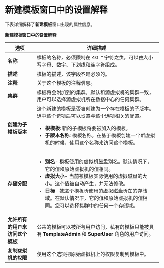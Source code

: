 # 新建模板窗口中的设置解释

下表详细解释了**新建模板**窗口出现的属性信息。

**新建模板窗口中的设置解释**

|选项|详细描述|
|----|--------|
|**名称**|模板的名称，必须限制在 40 个字符之类，可以由大小写字母、数字、下划线和连字符组成。|
|**描述**|模板的描述，该字段不是必须的。|
|**注释**|关于这个模板的注释信息。|
|**集群**|模板将会附加到的集群。默认和源虚拟机的集群一致，用户可以选择源虚拟机所在数据中心的任何集群。|
|**创建为子模板版本**|这个新建的模板是否被创建为一个存在模板的子版本。选中这个选项后可以设置与这个选项相关的配置。<ul><li>**根模板**: 新的子模板将要被加入的模板。</li><li>**子版本名称**: 模板名称。在基于模板创建一个新虚拟机的时候，使用这个名称来访问这个模板。 </li></ul>|
|**存储分配**|<ul><li>**别名**- 模板使用的虚拟机磁盘别名。默认情况下，它的值和原始虚拟机的值相同。</li><li>**虚拟大小**- 当前被模板实际使用的虚拟磁盘的大小。这个值被自动产生，并无法修改。</li><li>**目标**- 被这个模板所使用的虚拟磁盘所在的存储域。在默认情况下，它的值和原始虚拟机的值相同。您可以选择集群中的任何一个存储域。</li></ul>|
|**允许所有的用户来访问这个模板**|公共的模板可以被所有用户访问，私有的模板只能被具有 **TemplateAdmin** 和 **SuperUser** 角色的用户访问。|
|**复制虚拟机的权限**|使用这个选项把原始虚拟机上的权限复制到模板中。 |
